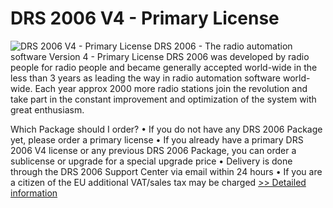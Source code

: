 # DRS 2006 V4 - Primary License
![DRS 2006 V4 - Primary License](https://mycommerce.akamaized.net/api/pimages/P300576173/BIG/300576173.JPG)
DRS 2006 - The radio automation software Version 4 - Primary License
DRS 2006 was developed by radio people for radio people and became generally accepted world-wide in the less than 3 years as leading the way in radio automation software world-wide. Each year approx 2000 more radio stations join the revolution and take part in the constant improvement and optimization of the system with great enthusiasm.

Which Package should I order?
• If you do not have any DRS 2006 Package yet, please order a primary license
• If you already have a primary DRS 2006 V4 license or any previous DRS 2006
Package, you can order a sublicense or upgrade for a special upgrade price
• Delivery is done through the DRS 2006 Support Center via email within 24 hours
• If you are a citizen of the EU additional VAT/sales tax may be charged
[>> Detailed information](https://secure.shareit.com/shareit/product.html?productid=300576173&affiliateid=200057808)